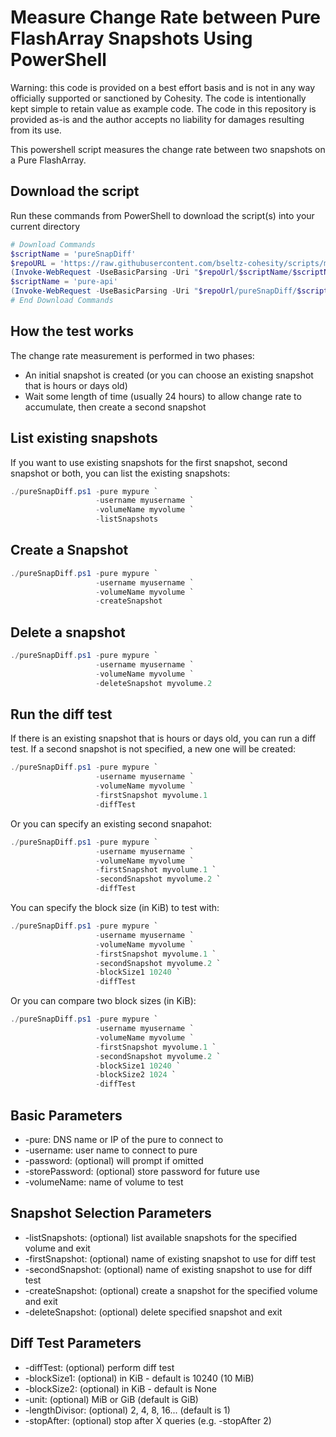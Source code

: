 # Measure Change Rate between Pure FlashArray Snapshots Using PowerShell

Warning: this code is provided on a best effort basis and is not in any way officially supported or sanctioned by Cohesity. The code is intentionally kept simple to retain value as example code. The code in this repository is provided as-is and the author accepts no liability for damages resulting from its use.

This powershell script measures the change rate between two snapshots on a Pure FlashArray.

## Download the script

Run these commands from PowerShell to download the script(s) into your current directory

```powershell
# Download Commands
$scriptName = 'pureSnapDiff'
$repoURL = 'https://raw.githubusercontent.com/bseltz-cohesity/scripts/master/powershell'
(Invoke-WebRequest -UseBasicParsing -Uri "$repoUrl/$scriptName/$scriptName.ps1").content | Out-File "$scriptName.ps1"; (Get-Content "$scriptName.ps1") | Set-Content "$scriptName.ps1"
$scriptName = 'pure-api'
(Invoke-WebRequest -UseBasicParsing -Uri "$repoUrl/pureSnapDiff/$scriptName.ps1").content | Out-File "$scriptName.ps1"; (Get-Content "$scriptName.ps1") | Set-Content "$scriptName.ps1"
# End Download Commands
```

## How the test works

The change rate measurement is performed in two phases:

* An initial snapshot is created (or you can choose an existing snapshot that is hours or days old)
* Wait some length of time (usually 24 hours) to allow change rate to accumulate, then create a second snapshot

## List existing snapshots

If you want to use existing snapshots for the first snapshot, second snapshot or both, you can list the existing snapshots:

```powershell
./pureSnapDiff.ps1 -pure mypure `
                   -username myusername `
                   -volumeName myvolume `
                   -listSnapshots
```

## Create a Snapshot

```powershell
./pureSnapDiff.ps1 -pure mypure `
                   -username myusername `
                   -volumeName myvolume `
                   -createSnapshot
```

## Delete a snapshot

```powershell
./pureSnapDiff.ps1 -pure mypure `
                   -username myusername `
                   -volumeName myvolume `
                   -deleteSnapshot myvolume.2
```

## Run the diff test

If there is an existing snapshot that is hours or days old, you can run a diff test. If a second snapshot is not specified, a new one will be created:

```powershell
./pureSnapDiff.ps1 -pure mypure `
                   -username myusername `
                   -volumeName myvolume `
                   -firstSnapshot myvolume.1
                   -diffTest
```

Or you can specify an existing second snapahot:

```powershell
./pureSnapDiff.ps1 -pure mypure `
                   -username myusername `
                   -volumeName myvolume `
                   -firstSnapshot myvolume.1 `
                   -secondSnapshot myvolume.2 `
                   -diffTest
```

You can specify the block size (in KiB) to test with:

```powershell
./pureSnapDiff.ps1 -pure mypure `
                   -username myusername `
                   -volumeName myvolume `
                   -firstSnapshot myvolume.1 `
                   -secondSnapshot myvolume.2 `
                   -blockSize1 10240 `
                   -diffTest
```

Or you can compare two block sizes (in KiB):

```powershell
./pureSnapDiff.ps1 -pure mypure `
                   -username myusername `
                   -volumeName myvolume `
                   -firstSnapshot myvolume.1 `
                   -secondSnapshot myvolume.2 `
                   -blockSize1 10240 `
                   -blockSize2 1024 `
                   -diffTest
```

## Basic Parameters

* -pure: DNS name or IP of the pure to connect to
* -username: user name to connect to pure
* -password: (optional) will prompt if omitted
* -storePassword: (optional) store password for future use
* -volumeName: name of volume to test

## Snapshot Selection Parameters

* -listSnapshots: (optional) list available snapshots for the specified volume and exit
* -firstSnapshot: (optional) name of existing snapshot to use for diff test
* -secondSnapshot: (optional) name of existing snapshot to use for diff test
* -createSnapshot: (optional) create a snapshot for the specified volume and exit
* -deleteSnapshot: (optional) delete specified snapshot and exit

## Diff Test Parameters

* -diffTest: (optional) perform diff test
* -blockSize1: (optional) in KiB - default is 10240 (10 MiB)
* -blockSize2: (optional) in KiB - default is None
* -unit: (optional) MiB or GiB (default is GiB)
* -lengthDivisor: (optional) 2, 4, 8, 16... (default is 1)
* -stopAfter: (optional) stop after X queries (e.g. -stopAfter 2)
